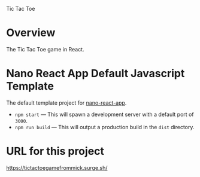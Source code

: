 Tic Tac Toe

# Overview

The Tic Tac Toe game in React.

# Nano React App Default Javascript Template

The default template project for [nano-react-app](https://github.com/nano-react-app/nano-react-app).

- `npm start` — This will spawn a development server with a default port of `3000`.
- `npm run build` — This will output a production build in the `dist` directory.

# URL for this project

https://tictactoegamefrommick.surge.sh/
